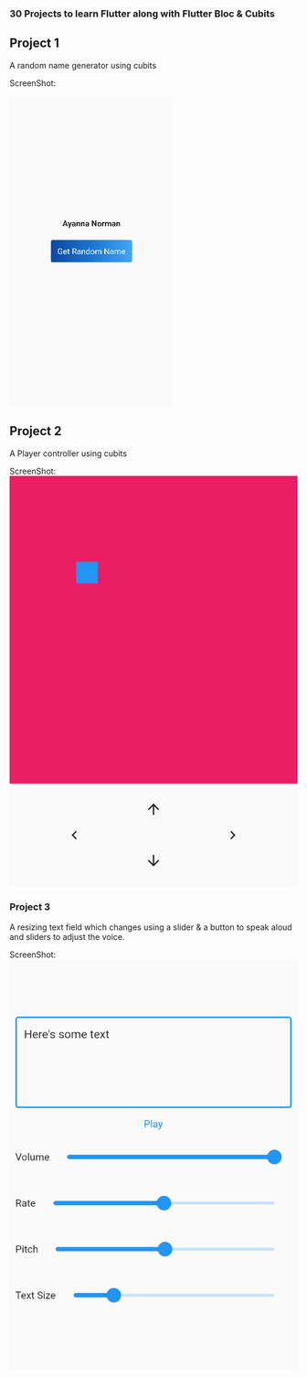 ### 30 Projects to learn Flutter along with Flutter Bloc & Cubits

## Project 1

A random name generator using cubits

ScreenShot:

![img of Project 1](./images/Day%201.png)

## Project 2

A Player controller using cubits

ScreenShot:
![img of Project 2](./images/Day%202.png)

### Project 3

A resizing text field which changes using a slider & a button to speak aloud and sliders to adjust the voice.

ScreenShot:
![Img of Project 3](./images/Day%203.png)
